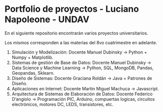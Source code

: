 # Portfolio de proyectos - Luciano Napoleone - UNDAV

En el siguiente repositorio encontrarán varios proyectos universitarios.

Los mismos corresponden a las materias del 8vo cuatrimestre en adelante.

1) Simulación y Modelización: Docente Manuel Dubinsky -> Python + Numpy + Matplotlib.
2) Sistemas de gestión de Base de Datos: Docente Manuel Dubinsky -> Data Science y Machine Learning -> Python, SQL, MongoDB, Pandas, Geopandas, Sklearn.
3) Diseño de Sistemas: Docente Graciana Roldán -> Java + Patrones de Diseño.
4) Aplicaciones en Internet: Docente Martin Miguel Machuca -> Javascript.
5) Arquitectura de Sistemas de Elaboración de Datos: Docente Federico D’angiolo -> Programación PIC, Arduino, compuertas logicas, circuitos electrónicos, motores DC, LEDS, transistores, etc.




